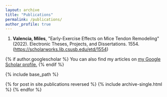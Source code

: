 ```yaml
---
layout: archive
title: "Publications"
permalink: /publications/
author_profile: true
---
```

1. **Valencia, Miles**, "Early-Exercise Effects on Mice Tendon Remodeling" (2022). Electronic Theses, Projects, and Dissertations. 1554. (https://scholarworks.lib.csusb.edu/etd/1554)

{% if author.googlescholar %}
  You can also find my articles on <u><a href="{{author.googlescholar}}">my Google Scholar profile</a>.</u>
{% endif %}

{% include base_path %}

{% for post in site.publications reversed %}
  {% include archive-single.html %}
{% endfor %}
